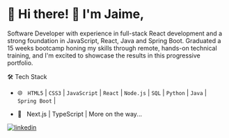 
# 🚀 Hi there! 👋 I'm Jaime, 

Software Developer with experience in full-stack React development and a strong foundation in JavaScript, React, Java and Spring Boot. Graduated a 15 weeks bootcamp honing my skills through remote, hands-on technical training, and I'm excited to showcase the results in this progressive portfolio.

🛠 Tech Stack

- 🌐 &nbsp; `HTML5` | `CSS3` | `JavaScript` | `React` | `Node.js` | `SQL` | `Python` | `Java` | `Spring Boot` | 

- 🌱 &nbsp; Next.js | TypeScript | More on the way...


[![linkedin](https://img.shields.io/badge/linkedin-0A66C2?style=for-the-badge&logo=linkedin&logoColor=white)](https://www.linkedin.com/in/jaime-d-rodriguez/)

